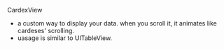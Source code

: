 CardexView
- a custom way to display your data. when you scroll it, it animates like cardeses' scrolling.
- uasage is similar to UITableView.
